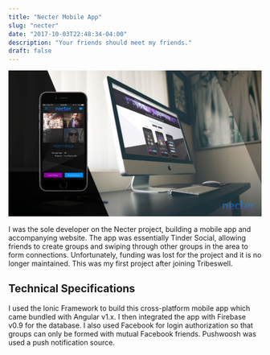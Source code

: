 ```yaml
---
title: "Necter Mobile App"
slug: "necter"
date: "2017-10-03T22:48:34-04:00"
description: "Your friends should meet my friends."
draft: false
---
```


![Screenshots of Necter App and Desktop Website](./mobileAndDesktop.jpg)

I was the sole developer on the Necter project, building a mobile app and accompanying website. The app was essentially Tinder Social, allowing friends to create groups and swiping through other groups in the area to form connections. Unfortunately, funding was lost for the project and it is no longer maintained. This was my first project after joining Tribeswell.

## Technical Specifications

I used the Ionic Framework to build this cross-platform mobile app which came bundled with Angular v1.x. I then integrated the app with Firebase v0.9 for the database. I also used Facebook for login authorization so that groups can only be formed with mutual Facebook friends. Pushwoosh was used a push notification source.
